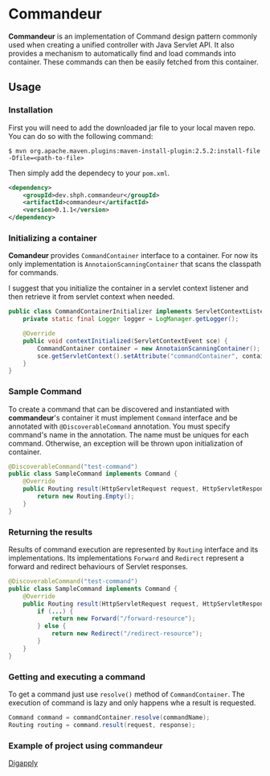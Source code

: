 # Commandeur
**Commandeur** is an implementation of Command design pattern commonly used when creating a unified controller with Java Servlet API. 
It also provides a mechanism to automatically find and load commands into container. These commands can then be easily fetched from this container.

## Usage

### Installation
First you will need to add the downloaded jar file to your local maven repo. You can do so with the following command:

```
$ mvn org.apache.maven.plugins:maven-install-plugin:2.5.2:install-file -Dfile=<path-to-file>
```

Then simply add the dependecy to your `pom.xml`.
```xml
<dependency>
    <groupId>dev.shph.commandeur</groupId>
    <artifactId>commandeur</artifactId>
    <version>0.1.1</version>
</dependency>
```

### Initializing a container

**Comandeur** provides `CommandContainer` interface to a container. For now its only implementation is 
`AnnotaionScanningContainer` that scans the classpath for commands.

I suggest that you initialize the container in a servlet context listener and then retrieve it from servlet context
when needed.

```java
public class CommandContainerInitializer implements ServletContextListener {
    private static final Logger logger = LogManager.getLogger();

    @Override
    public void contextInitialized(ServletContextEvent sce) {
        CommandContainer container = new AnnotaionScanningContainer();
        sce.getServletContext().setAttribute("commandContainer", container);
    }
}
```

### Sample Command

To create a command that can be discovered and instantiated with **commandeur**'s container it must implement `Command` 
interface and be annotated with `@DiscoverableCommand` annotation. You must specify command's name in the annotation.
The name must be uniques for each command. Otherwise, an exception will be thrown upon initialization of container.

```java
@DiscoverableCommand("test-command")
public class SampleCommand implements Command {
    @Override
    public Routing result(HttpServletRequest request, HttpServletResponse response) {
        return new Routing.Empty();
    }
}
```

### Returning the results

Results of command execution are represented by `Routing` interface and its implementations. Its implementations
`Forward` and `Redirect` represent a forward and redirect behaviours of Servlet responses.

```java
@DiscoverableCommand("test-command")
public class SampleCommand implements Command {
    @Override
    public Routing result(HttpServletRequest request, HttpServletResponse response) {
        if (...) {
            return new Forward("/forward-resource");
        } else {
            return new Redirect("/redirect-resource");
        }
    }
}
```

### Getting and executing a command

To get a command just use `resolve()` method of `CommandContainer`. The execution of command is lazy and only happens whe a result is requested.

```java
Command command = commandContainer.resolve(commandName);
Routing routing = command.result(request, response);
```

### Example of project using commandeur

[Digapply](https://github.com/HermanShpryhau/Digapply)
